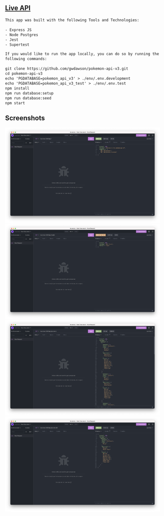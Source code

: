 ## [Live API](https://pokemon-api-v3.herokuapp.com/api)

```
This app was built with the following Tools and Technologies:

- Express JS
- Node Postgres
- Jest
- Supertest
```

```
If you would like to run the app locally, you can do so by running the following commands:

git clone https://github.com/gwdawson/pokemon-api-v3.git
cd pokemon-api-v3
echo 'PGDATABASE=pokemon_api_v3' > ./env/.env.development
echo 'PGDATABASE=pokemon_api_v3_test' > ./env/.env.test
npm install
npm run database:setup
npm run database:seed
npm start
```

## Screenshots

![/api](./images/api.png)
![/api/invalid](./images/api-invalid.png)
![/api/pokemon](./images/api-pokemon.png)
![/api/pokemon/pokedex](./images/api-pokemon-pokedex.png)
